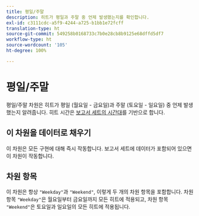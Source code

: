```yaml
---
title: 평일/주말
description: 히트가 평일과 주말 중 언제 발생했는지를 확인합니다.
exl-id: c3111cdc-a5f9-4244-a725-b1bb1e72fcff
translation-type: ht
source-git-commit: 549258b0168733c7b0e28cb8b9125e68dffd5df7
workflow-type: ht
source-wordcount: '105'
ht-degree: 100%

---
```


# 평일/주말

평일/주말 차원은 히트가 평일 (월요일 - 금요일)과 주말 (토요일 - 일요일) 중 언제 발생했는지 알려줍니다. 히트 시간은 [보고서 세트의 시간대](/help/admin/admin/general-acct-settings-admin.md)를 기반으로 합니다.

## 이 차원을 데이터로 채우기

이 차원은 모든 구현에 대해 즉시 작동합니다. 보고서 세트에 데이터가 포함되어 있으면 이 차원이 작동합니다.

## 차원 항목

이 차원은 항상 `"Weekday"`과 `"Weekend"`, 이렇게 두 개의 차원 항목을 포함합니다. 차원 항목 `"Weekday"`은 월요일부터 금요일까지 모든 히트에 적용되고, 차원 항목 `"Weekend"`은 토요일과 일요일의 모든 히트에 적용됩니다.

